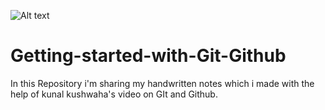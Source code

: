
![Alt text](https://user-images.githubusercontent.com/123288511/266832612-db95702d-8618-4d0b-bd35-130800a8d6a6.png)

# Getting-started-with-Git-Github
In this Repository i'm sharing my handwritten notes which i made with the help of kunal kushwaha's video on GIt and Github.

